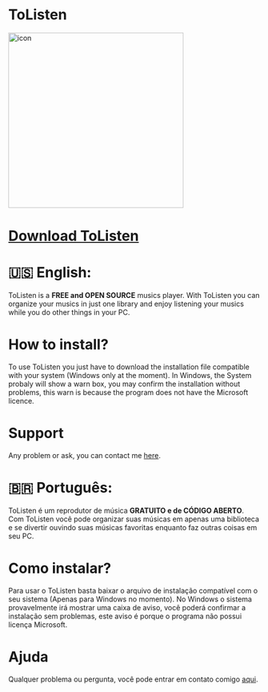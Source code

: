 # ToListen
<img src="https://github.com/DuckCoder1101/ToListen/blob/main/public/icons/icon.png?raw=true" width="350" height="350" alt="icon">

# [Download ToListen](https://github.com/DuckCoder1101/ToListen/releases)

# :us: English:
ToListen is a **FREE and OPEN SOURCE** musics player. 
With ToListen you can organize your musics in just one library and enjoy listening your musics while you do other things in your PC.

# How to install?
To use ToListen you just have to download the installation file compatible with your system (Windows only at the moment).
In Windows, the System probaly will show a warn box, you may confirm the installation without problems, this warn is because the program does not have the Microsoft licence.

# Support
Any problem or ask, you can contact me [here](https://github.com/DuckCoder1101/ToListen/issues).

# :brazil: Português:
ToListen é um reprodutor de música **GRATUITO e de CÓDIGO ABERTO**.
Com ToListen você pode organizar suas músicas em apenas uma biblioteca e se divertir ouvindo suas músicas favoritas enquanto faz outras coisas em seu PC.

# Como instalar?
Para usar o ToListen basta baixar o arquivo de instalação compatível com o seu sistema (Apenas para Windows no momento).
No Windows o sistema provavelmente irá mostrar uma caixa de aviso, você poderá confirmar a instalação sem problemas, este aviso é porque o programa não possui licença Microsoft.

# Ajuda
Qualquer problema ou pergunta, você pode entrar em contato comigo [aqui](https://github.com/DuckCoder1101/ToListen/issues).